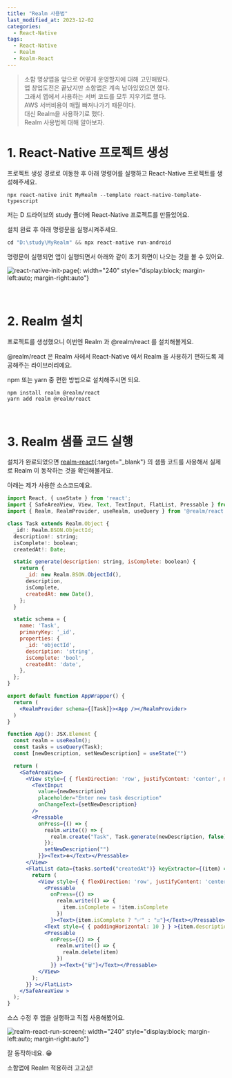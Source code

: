 ```yaml
---
title: "Realm 사용법"
last_modified_at: 2023-12-02
categories:
  - React-Native
tags:
  - React-Native
  - Realm
  - Realm-React
---
```


> 소함 명상앱을 앞으로 어떻게 운영할지에 대해 고민해봤다.  
> 앱 창업도전은 끝났지만 소함앱은 계속 남아있었으면 했다.  
> 그래서 앱에서 사용하는 서버 코드를 모두 지우기로 했다.  
> AWS 서버비용이 매월 빠져나가기 때문이다.  
> 대신 Realm을 사용하기로 했다.  
> Realm 사용법에 대해 알아보자.

# 1. React-Native 프로젝트 생성
프로젝트 생성 경로로 이동한 후 아래 명령어를 실행하고 React-Native 프로젝트를 생성해주세요.

```shell
npx react-native init MyRealm --template react-native-template-typescript
```

저는 D 드라이브의 study 폴더에 React-Native 프로젝트를 만들었어요.

설치 완료 후 아래 명령문을 실행시켜주세요.

```javascript
cd "D:\study\MyRealm" && npx react-native run-android
```

명령문이 실행되면 앱이 실행되면서 아래와 같이 초기 화면이 나오는 것을 볼 수 있어요.

![react-native-init-page](/assets/posts/2023-12-02-01/react-native-init-page.jpg){: width="240" style="display:block; margin-left:auto; margin-right:auto"}

<br>

# 2. Realm 설치

프로젝트를 생성했으니 이번엔 Realm 과 @realm/react 를 설치해볼게요.

@realm/react 은 Realm 사에서 React-Native 에서 Realm 을 사용하기 편하도록 제공해주는 라이브러리예요.

npm 또는 yarn 중 편한 방법으로 설치해주시면 되요.

```shell
npm install realm @realm/react
yarn add realm @realm/react
```

<br>

# 3. Realm 샘플 코드 실행
설치가 완료되었으면 [realm-react](https://github.com/realm/realm-js/tree/main/packages/realm-react#readme){:target="_blank"} 의 샘플 코드를 사용해서 실제로 Realm 이 동작하는 것을 확인해볼게요.

아래는 제가 사용한 소스코드예요.

```jsx
import React, { useState } from 'react';
import { SafeAreaView, View, Text, TextInput, FlatList, Pressable } from "react-native";
import { Realm, RealmProvider, useRealm, useQuery } from '@realm/react'

class Task extends Realm.Object {
  _id!: Realm.BSON.ObjectId;
  description!: string;
  isComplete!: boolean;
  createdAt!: Date;

  static generate(description: string, isComplete: boolean) {
    return {
      _id: new Realm.BSON.ObjectId(),
      description,
      isComplete,
      createdAt: new Date(),
    };
  }

  static schema = {
    name: 'Task',
    primaryKey: '_id',
    properties: {
      _id: 'objectId',
      description: 'string',
      isComplete: 'bool',
      createdAt: 'date',
    },
  };
}

export default function AppWrapper() {
  return (
    <RealmProvider schema={[Task]}><App /></RealmProvider>
  )
}

function App(): JSX.Element {
  const realm = useRealm();
  const tasks = useQuery(Task);
  const [newDescription, setNewDescription] = useState("")

  return (
    <SafeAreaView>
      <View style={ { flexDirection: 'row', justifyContent: 'center', margin: 10 } }>
        <TextInput
          value={newDescription}
          placeholder="Enter new task description"
          onChangeText={setNewDescription}
        />
        <Pressable
          onPress={() => {
            realm.write(() => {
              realm.create("Task", Task.generate(newDescription, false));
            });
            setNewDescription("")
          }}><Text>➕</Text></Pressable>
      </View>
      <FlatList data={tasks.sorted("createdAt")} keyExtractor={(item) => item._id.toHexString()} renderItem={({ item }) => {
        return (
          <View style={ { flexDirection: 'row', justifyContent: 'center', margin: 10 } }>
            <Pressable
              onPress={() =>
                realm.write(() => {
                  item.isComplete = !item.isComplete
                })
              }><Text>{item.isComplete ? "✅" : "☑️"}</Text></Pressable>
            <Text style={ { paddingHorizontal: 10 } } >{item.description}</Text>
            <Pressable
              onPress={() => {
                realm.write(() => {
                  realm.delete(item)
                })
              }} ><Text>{"🗑️"}</Text></Pressable>
          </View>
        );
      }} ></FlatList>
    </SafeAreaView >
  );
}
```

소스 수정 후 앱을 실행하고 직접 사용해봤어요.

![realm-react-run-screen](/assets/posts/2023-12-02-01/realm-react-run-screen.jpg){: width="240" style="display:block; margin-left:auto; margin-right:auto"}

잘 동작하네요. 😁

소함앱에 Realm 적용하러 고고싱!
